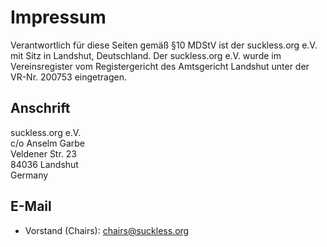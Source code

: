 Impressum
=========
Verantwortlich für diese Seiten gemäß §10 MDStV ist der suckless.org e.V. mit Sitz in Landshut, Deutschland.
Der suckless.org e.V. wurde im Vereinsregister vom Registergericht des Amtsgericht Landshut unter der VR-Nr. 200753 eingetragen.

Anschrift
---------
suckless.org e.V.<br/>
c/o Anselm Garbe<br/>
Veldener Str. 23<br/>
84036 Landshut<br/>
Germany<br/>

E-Mail
------
* Vorstand (Chairs): <chairs@suckless.org>

